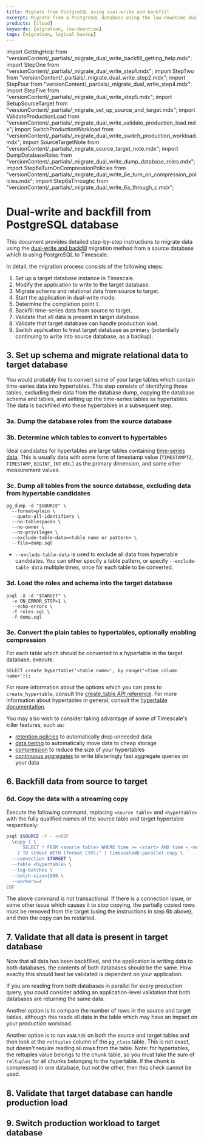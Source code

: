 ```yaml
---
title: Migrate from PostgreSQL using dual-write and backfill
excerpt: Migrate from a PostgreSQL database using the low-downtime dual-write and backfill method
products: [cloud]
keywords: [migration, low-downtime]
tags: [migration, logical backup]
---
```


import GettingHelp from "versionContent/_partials/_migrate_dual_write_backfill_getting_help.mdx";
import StepOne from "versionContent/_partials/_migrate_dual_write_step1.mdx";
import StepTwo from "versionContent/_partials/_migrate_dual_write_step2.mdx";
import StepFour from "versionContent/_partials/_migrate_dual_write_step4.mdx";
import StepFive from "versionContent/_partials/_migrate_dual_write_step5.mdx";
import SetupSourceTarget from "versionContent/_partials/_migrate_set_up_source_and_target.mdx";
import ValidateProductionLoad from "versionContent/_partials/_migrate_dual_write_validate_production_load.mdx";
import SwitchProductionWorkload from "versionContent/_partials/_migrate_dual_write_switch_production_workload.mdx";
import SourceTargetNote from "versionContent/_partials/_migrate_source_target_note.mdx";
import DumpDatabaseRoles from "versionContent/_partials/_migrate_dual_write_dump_database_roles.mdx";
import Step6eTurnOnCompressionPolicies from "versionContent/_partials/_migrate_dual_write_6e_turn_on_compression_policies.mdx";
import Step6aThroughc from "versionContent/_partials/_migrate_dual_write_6a_through_c.mdx";

# Dual-write and backfill from PostgreSQL database

This document provides detailed step-by-step instructions to migrate data using
the [dual-write and backfill][dual-write-and-backfill] migration method from a
source database which is using PostgreSQL to Timescale.

<SourceTargetNote />

In detail, the migration process consists of the following steps:
1. Set up a target database instance in Timescale.
1. Modify the application to write to the target database.
1. Migrate schema and relational data from source to target.
1. Start the application in dual-write mode.
1. Determine the completion point `T`.
1. Backfill time-series data from source to target.
1. Validate that all data is present in target database.
1. Validate that target database can handle production load.
1. Switch application to treat target database as primary (potentially
   continuing to write into source database, as a backup).

<GettingHelp />

<StepOne />

<StepTwo />

## 3. Set up schema and migrate relational data to target database

You would probably like to convert some of your large tables which contain
time-series data into hypertables. This step consists of identifying those
tables, excluding their data from the database dump, copying the database
schema and tables, and setting up the time-series tables as hypertables. The
data is backfilled into these hypertables in a subsequent step.

<SetupSourceTarget />

### 3a. Dump the database roles from the source database

<DumpDatabaseRoles />

### 3b. Determine which tables to convert to hypertables

[//]: # (TODO: add a reference to timescale doctor here when it is ready)

Ideal candidates for hypertables are large tables containing
[time-series data].
This is usually data with some form of timestamp value (`TIMESTAMPTZ`,
`TIMESTAMP`, `BIGINT`, `INT` etc.) as the primary dimension, and some other
measurement values.

### 3c. Dump all tables from the source database, excluding data from hypertable candidates

```
pg_dump -d "$SOURCE" \
  --format=plain \
  --quote-all-identifiers \
  --no-tablespaces \
  --no-owner \
  --no-privileges \
  --exclude-table-data=<table name or pattern> \
  --file=dump.sql
```

- `--exclude-table-data` is used to exclude all data from hypertable
  candidates. You can either specify a table pattern, or specify
  `--exclude-table-data` multiple times, once for each table to be converted.

<ExplainPgDumpFlags />

### 3d. Load the roles and schema into the target database

```
psql -X -d "$TARGET" \
  -v ON_ERROR_STOP=1 \
  --echo-errors \
  -f roles.sql \
  -f dump.sql
```

### 3e. Convert the plain tables to hypertables, optionally enabling compression

For each table which should be converted to a hypertable in the target
database, execute:
```
SELECT create_hypertable('<table name>', by_range('<time column name>'));
```

For more information about the options which you can pass to
`create_hypertable`, consult the [create_table API reference]. For
more information about hypertables in general, consult the
[hypertable documentation].

You may also wish to consider taking advantage of some of Timescale's killer
features, such as:
- [retention policies] to automatically drop unneeded data
- [data tiering] to automatically move data to cheap storage
- [compression] to reduce the size of your hypertables
- [continuous aggregates] to write blisteringly fast aggregate queries on your data

[time-series data]: /getting-started/:currentVersion:/time-series-data/
[create_table API reference]: /api/:currentVersion:/hypertable/create_hypertable/
[hypertable documentation]: /use-timescale/:currentVersion:/hypertables/
[retention policies]: /use-timescale/:currentVersion:/data-retention/
[data tiering]: /use-timescale/:currentVersion:/data-tiering/
[compression]: /use-timescale/:currentVersion:/compression/about-compression/
[continuous aggregates]: /use-timescale/:currentVersion:/continuous-aggregates

<StepFour />

<StepFive />

## 6. Backfill data from source to target

<Step6aThroughc />

### 6d. Copy the data with a streaming copy

Execute the following command, replacing `<source table>` and `<hypertable>`
with the fully qualified names of the source table and target hypertable
respectively:

```bash
psql $SOURCE -f - <<EOF
  \copy ( \
      SELECT * FROM <source table> WHERE time >= <start> AND time < <end> \
    ) TO stdout WITH (format CSV);" | timescaledb-parallel-copy \
  --connection $TARGET \
  --table <hypertable> \
  --log-batches \
  --batch-size=1000 \
  --workers=4
EOF
```

The above command is not transactional. If there is a connection issue, or some
other issue which causes it to stop copying, the partially copied rows must be
removed from the target (using the instructions in step 6b above), and then the
copy can be restarted.

<Step6eTurnOnCompressionPolicies />

## 7. Validate that all data is present in target database

Now that all data has been backfilled, and the application is writing data to
both databases, the contents of both databases should be the same. How exactly
this should best be validated is dependent on your application.

If you are reading from both databases in parallel for every production query,
you could consider adding an application-level validation that both databases
are returning the same data.

Another option is to compare the number of rows in the source and target
tables, although this reads all data in the table which may have an impact on
your production workload.

Another option is to run `ANALYZE` on both the source and target tables and
then look at the `reltuples` column of the `pg_class` table. This is not exact,
but doesn't require reading all rows from the table. Note: for hypertables, the
reltuples value belongs to the chunk table, so you must take the sum of
`reltuples` for all chunks belonging to the hypertable. If the chunk is
compressed in one database, but not the other, then this check cannot be used.

## 8. Validate that target database can handle production load

<ValidateProductionLoad />

## 9. Switch production workload to target database

<SwitchProductionWorkload />

[dual-write-and-backfill]: /migrate/:currentVersion:/dual-write-and-backfill/

